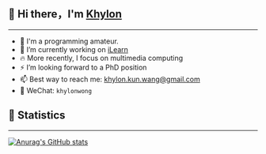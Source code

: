 ## 👋 Hi there，I'm [Khylon](https://khylonwong.github.io/)
---
- 🤔 I'm a programming amateur.
- 🔭 I’m currently working on  [iLearn](https://ilearn.sdu.edu.cn/)
- 🔥 More recently, I focus on multimedia computing
- ⚡ I’m looking forward to a PhD position
- 📫 Best way to reach me: [khylon.kun.wang@gmail.com](mailto:khylon.kun.wang@gmail.com)
- 📲 WeChat: `khylonwong`



## 🔰 Statistics
---
[![Anurag's GitHub stats](https://github-readme-stats.vercel.app/api?username=khylonwong&count_private=true&show_icons=true&theme=radical)](https://github.com/anuraghazra/github-readme-stats)


<!--
**khylonwong/khylonwong** is a ✨ _special_ ✨ repository because its `README.md` (this file) appears on your GitHub profile.

Here are some ideas to get you started:

- 🔭 I’m currently working on ...
- 🌱 I’m currently learning ...
- 👯 I’m looking to collaborate on ...
- 🤔 I’m looking for help with ...
- 💬 Ask me about ...
- 📫 How to reach me: ...
- 😄 Pronouns: ...
- ⚡ Fun fact: ...
-->

